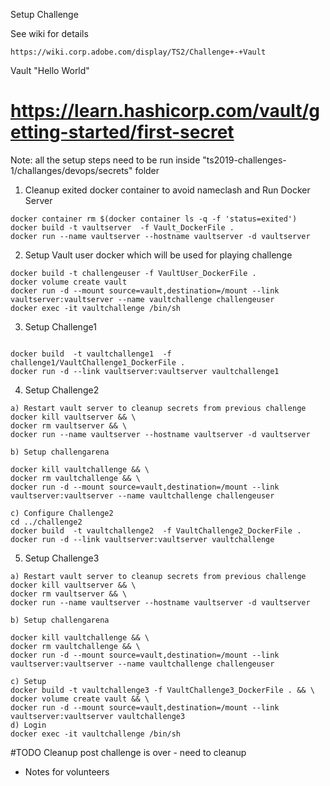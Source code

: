 Setup Challenge

See wiki for details
```
https://wiki.corp.adobe.com/display/TS2/Challenge+-+Vault
```


Vault "Hello World"
# https://learn.hashicorp.com/vault/getting-started/first-secret

Note: all the setup steps need to be run inside "ts2019-challenges-1/challanges/devops/secrets" folder

1. Cleanup exited docker container to avoid nameclash and Run Docker Server

```
docker container rm $(docker container ls -q -f 'status=exited')
docker build -t vaultserver  -f Vault_DockerFile .
docker run --name vaultserver --hostname vaultserver -d vaultserver

```

2. Setup Vault user docker which will be used for playing challenge

```
docker build -t challengeuser -f VaultUser_DockerFile .
docker volume create vault
docker run -d --mount source=vault,destination=/mount --link vaultserver:vaultserver --name vaultchallenge challengeuser
docker exec -it vaultchallenge /bin/sh
```


3. Setup Challenge1

```

docker build  -t vaultchallenge1  -f challenge1/VaultChallenge1_DockerFile .
docker run -d --link vaultserver:vaultserver vaultchallenge1
```

4. Setup Challenge2

```
a) Restart vault server to cleanup secrets from previous challenge
docker kill vaultserver && \
docker rm vaultserver && \
docker run --name vaultserver --hostname vaultserver -d vaultserver

b) Setup challengarena 

docker kill vaultchallenge && \
docker rm vaultchallenge && \
docker run -d --mount source=vault,destination=/mount --link vaultserver:vaultserver --name vaultchallenge challengeuser

c) Configure Challenge2 
cd ../challenge2
docker build  -t vaultchallenge2  -f VaultChallenge2_DockerFile .
docker run -d --link vaultserver:vaultserver vaultchallenge
```


5. Setup Challenge3

```
a) Restart vault server to cleanup secrets from previous challenge
docker kill vaultserver && \
docker rm vaultserver && \
docker run --name vaultserver --hostname vaultserver -d vaultserver

b) Setup challengarena 

docker kill vaultchallenge && \
docker rm vaultchallenge && \
docker run -d --mount source=vault,destination=/mount --link vaultserver:vaultserver --name vaultchallenge challengeuser

c) Setup  
docker build -t vaultchallenge3 -f VaultChallenge3_DockerFile . && \
docker volume create vault && \
docker run -d --mount source=vault,destination=/mount --link vaultserver:vaultserver vaultchallenge3
d) Login 
docker exec -it vaultchallenge /bin/sh
```


#TODO Cleanup post challenge is over - need to cleanup

* Notes for volunteers
